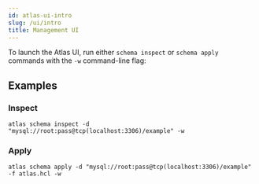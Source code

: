 ```yaml
---
id: atlas-ui-intro
slug: /ui/intro
title: Management UI
---
```


To launch the Atlas UI, run either `schema inspect` or `schema apply` commands with the `-w` command-line
flag:

## Examples

### Inspect
```
atlas schema inspect -d "mysql://root:pass@tcp(localhost:3306)/example" -w
```

### Apply
```
atlas schema apply -d "mysql://root:pass@tcp(localhost:3306)/example" -f atlas.hcl -w
```

